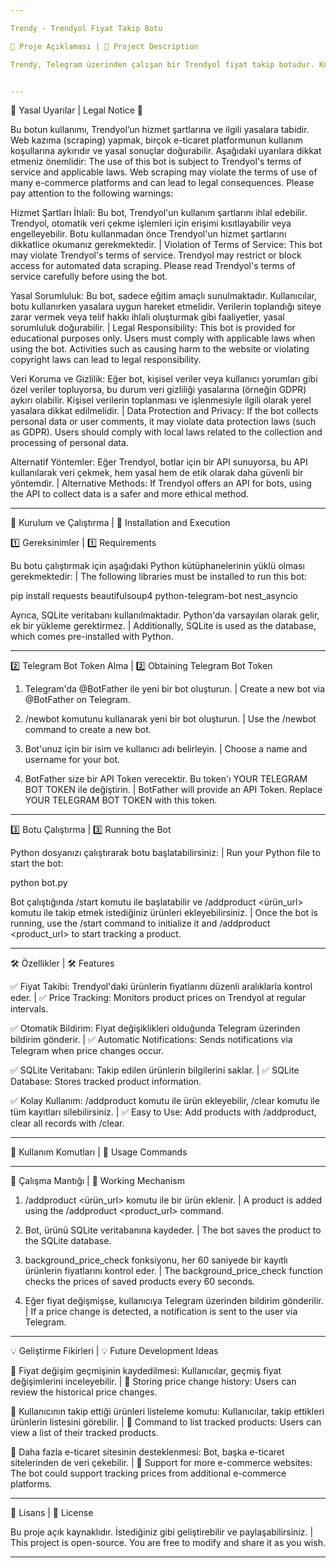 ```yaml
---

Trendy - Trendyol Fiyat Takip Botu

📌 Proje Açıklaması | 📌 Project Description

Trendy, Telegram üzerinden çalışan bir Trendyol fiyat takip botudur. Kullanıcılar, bir ürünün URL'sini ekleyerek fiyat değişikliklerinden haberdar olabilirler. Bot, belirli aralıklarla fiyatları kontrol eder ve bir değişiklik olduğunda kullanıcıya bildirim gönderir. | Trendy is a Telegram-based Trendyol price tracking bot. Users can add a product URL to stay informed about price changes. The bot checks prices at regular intervals and notifies users when changes occur.


---
```


🚨 Yasal Uyarılar | Legal Notice 🚨

Bu botun kullanımı, Trendyol’un hizmet şartlarına ve ilgili yasalara tabidir. Web kazıma (scraping) yapmak, birçok e-ticaret platformunun kullanım koşullarına aykırıdır ve yasal sonuçlar doğurabilir. Aşağıdaki uyarılara dikkat etmeniz önemlidir:
The use of this bot is subject to Trendyol's terms of service and applicable laws. Web scraping may violate the terms of use of many e-commerce platforms and can lead to legal consequences. Please pay attention to the following warnings:

Hizmet Şartları İhlali: Bu bot, Trendyol'un kullanım şartlarını ihlal edebilir. Trendyol, otomatik veri çekme işlemleri için erişimi kısıtlayabilir veya engelleyebilir. Botu kullanmadan önce Trendyol'un hizmet şartlarını dikkatlice okumanız gerekmektedir. | Violation of Terms of Service: This bot may violate Trendyol's terms of service. Trendyol may restrict or block access for automated data scraping. Please read Trendyol's terms of service carefully before using the bot.

Yasal Sorumluluk: Bu bot, sadece eğitim amaçlı sunulmaktadır. Kullanıcılar, botu kullanırken yasalara uygun hareket etmelidir. Verilerin toplandığı siteye zarar vermek veya telif hakkı ihlali oluşturmak gibi faaliyetler, yasal sorumluluk doğurabilir. | Legal Responsibility: This bot is provided for educational purposes only. Users must comply with applicable laws when using the bot. Activities such as causing harm to the website or violating copyright laws can lead to legal responsibility.

Veri Koruma ve Gizlilik: Eğer bot, kişisel veriler veya kullanıcı yorumları gibi özel veriler topluyorsa, bu durum veri gizliliği yasalarına (örneğin GDPR) aykırı olabilir. Kişisel verilerin toplanması ve işlenmesiyle ilgili olarak yerel yasalara dikkat edilmelidir. | Data Protection and Privacy: If the bot collects personal data or user comments, it may violate data protection laws (such as GDPR). Users should comply with local laws related to the collection and processing of personal data.

Alternatif Yöntemler: Eğer Trendyol, botlar için bir API sunuyorsa, bu API kullanılarak veri çekmek, hem yasal hem de etik olarak daha güvenli bir yöntemdir. | Alternative Methods: If Trendyol offers an API for bots, using the API to collect data is a safer and more ethical method.



---

🚀 Kurulum ve Çalıştırma | 🚀 Installation and Execution

1️⃣ Gereksinimler | 1️⃣ Requirements

Bu botu çalıştırmak için aşağıdaki Python kütüphanelerinin yüklü olması gerekmektedir: | The following libraries must be installed to run this bot:

pip install requests beautifulsoup4 python-telegram-bot nest_asyncio

Ayrıca, SQLite veritabanı kullanılmaktadır. Python'da varsayılan olarak gelir, ek bir yükleme gerektirmez. | Additionally, SQLite is used as the database, which comes pre-installed with Python.


---

2️⃣ Telegram Bot Token Alma | 2️⃣ Obtaining Telegram Bot Token

1. Telegram'da @BotFather ile yeni bir bot oluşturun. | Create a new bot via @BotFather on Telegram.


2. /newbot komutunu kullanarak yeni bir bot oluşturun. | Use the /newbot command to create a new bot.


3. Bot'unuz için bir isim ve kullanıcı adı belirleyin. | Choose a name and username for your bot.


4. BotFather size bir API Token verecektir. Bu token'ı YOUR TELEGRAM BOT TOKEN ile değiştirin. | BotFather will provide an API Token. Replace YOUR TELEGRAM BOT TOKEN with this token.




---

3️⃣ Botu Çalıştırma | 3️⃣ Running the Bot

Python dosyanızı çalıştırarak botu başlatabilirsiniz: | Run your Python file to start the bot:

python bot.py

Bot çalıştığında /start komutu ile başlatabilir ve /addproduct <ürün_url> komutu ile takip etmek istediğiniz ürünleri ekleyebilirsiniz. | Once the bot is running, use the /start command to initialize it and /addproduct <product_url> to start tracking a product.


---

🛠 Özellikler | 🛠 Features

✅ Fiyat Takibi: Trendyol'daki ürünlerin fiyatlarını düzenli aralıklarla kontrol eder. | ✅ Price Tracking: Monitors product prices on Trendyol at regular intervals.

✅ Otomatik Bildirim: Fiyat değişiklikleri olduğunda Telegram üzerinden bildirim gönderir. | ✅ Automatic Notifications: Sends notifications via Telegram when price changes occur.

✅ SQLite Veritabanı: Takip edilen ürünlerin bilgilerini saklar. | ✅ SQLite Database: Stores tracked product information.

✅ Kolay Kullanım: /addproduct komutu ile ürün ekleyebilir, /clear komutu ile tüm kayıtları silebilirsiniz. | ✅ Easy to Use: Add products with /addproduct, clear all records with /clear.


---

📜 Kullanım Komutları | 📜 Usage Commands


---

📌 Çalışma Mantığı | 📌 Working Mechanism

1. /addproduct <ürün_url> komutu ile bir ürün eklenir. | A product is added using the /addproduct <product_url> command.


2. Bot, ürünü SQLite veritabanına kaydeder. | The bot saves the product to the SQLite database.


3. background_price_check fonksiyonu, her 60 saniyede bir kayıtlı ürünlerin fiyatlarını kontrol eder. | The background_price_check function checks the prices of saved products every 60 seconds.


4. Eğer fiyat değişmişse, kullanıcıya Telegram üzerinden bildirim gönderilir. | If a price change is detected, a notification is sent to the user via Telegram.




---

💡 Geliştirme Fikirleri | 💡 Future Development Ideas

🔹 Fiyat değişim geçmişinin kaydedilmesi: Kullanıcılar, geçmiş fiyat değişimlerini inceleyebilir. | 🔹 Storing price change history: Users can review the historical price changes.

🔹 Kullanıcının takip ettiği ürünleri listeleme komutu: Kullanıcılar, takip ettikleri ürünlerin listesini görebilir. | 🔹 Command to list tracked products: Users can view a list of their tracked products.

🔹 Daha fazla e-ticaret sitesinin desteklenmesi: Bot, başka e-ticaret sitelerinden de veri çekebilir. | 🔹 Support for more e-commerce websites: The bot could support tracking prices from additional e-commerce platforms.


---

📌 Lisans | 📌 License

Bu proje açık kaynaklıdır. İstediğiniz gibi geliştirebilir ve paylaşabilirsiniz. | This project is open-source. You are free to modify and share it as you wish.


---
